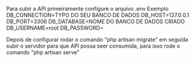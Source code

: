 Para subir a API primeiramente configure o arquivo .env 
Exemplo
DB_CONNECTION=TYPO DO SEU BANCO DE DADOS
DB_HOST=127.0.0.1
DB_PORT=3306
DB_DATABASE=NOME DO BANCO DE DADOS CRIADO 
DB_USERNAME=root
DB_PASSWORD=

Depois de configurar rodar o comando "php artisan migrate" 
em seguida subir o servidor para que API possa seer consumida, para isso rode o comando "php artisan serve"

